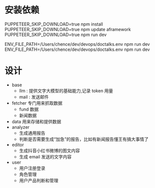 # 安装依赖
PUPPETEER_SKIP_DOWNLOAD=true npm install
PUPPETEER_SKIP_DOWNLOAD=true npm update aframework
PUPPETEER_SKIP_DOWNLOAD=true npm run dev

ENV_FILE_PATH=/Users/chence/dev/devops/doctalks.env npm run dev
ENV_FILE_PATH=/Users/chence/dev/devops/doctalks.env npm run dev


# 设计
- base
  - llm : 提供文字大模型的基础能力,记录 token 用量
  - mail : 发送邮件
- fetcher 专门用来抓取数据
  - fund 数据
  - 新闻数据
- data 用来存储和提供数据
- analyzer 
  - 生成通用报告
  - 判断是否需要生成“加急”的报告，比如有新闻报告懂王有搞大事情了
- editor 
  - 生成抖音小红书微博的图文内容
  - 生成 email 发送的文字内容
- user
  - 用户注册登录
  - 角色管理
  - 用户产品判断和管理